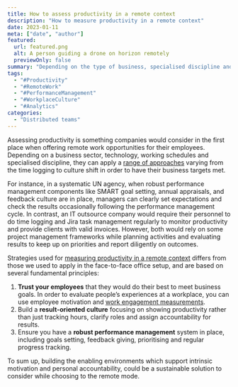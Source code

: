 ```yaml
---
title: How to assess productivity in a remote context
description: "How to measure productivity in a remote context"
date: 2023-01-11
meta: ["date", "author"]
featured:
  url: featured.png
  alt: A person guiding a drone on horizon remotely
  previewOnly: false
summary: "Depending on the type of business, specialised discipline and business KPIs one can apply different approaches to ..."
tags:
  - "#Productivity"
  - "#RemoteWork"
  - "#PerformanceManagement"
  - "#WorkplaceCulture"
  - "#Analytics"
categories:
  - "Distributed teams"
---
```


Assessing productivity is something companies would consider in the first place when offering remote work opportunities for their employees. Depending on a business sector, technology, working schedules and specialised discipline, they can apply a [range of approaches](https://remote.co/employers-share-how-measure-productivity-among-remote-workers/) varying from the time logging to culture shift in order to have their business targets met. 

For instance, in a systematic UN agency, when robust performance management components like SMART goal setting, annual appraisals, and feedback culture are in place, managers can clearly set expectations and check the results occasionally following the performance management cycle. In contrast, an IT outsource company would require their personnel to do time logging and Jira task management regularly to monitor productivity and provide clients with valid invoices. However, both would rely on some project management frameworks while planning activities and evaluating results to keep up on priorities and report diligently on outcomes.

Strategies used for [measuring productivity in a remote context](https://www.forbes.com/sites/forbeshumanresourcescouncil/2020/08/20/measuring-productivity-in-remote-workforces/?sh=5980a40c78d2) differs from those we used to apply in the face-to-face office setup, and are based on several fundamental principles:
1. **Trust your employees** that they would do their best to meet business goals. In order to evaluate people’s experiences at a workplace, you can use employee motivation and [work engagement measurements](https://gracefulhr.com/post/measuring-engagement/).
2. Build a **result-oriented culture** focusing on showing productivity rather than just tracking hours, clarify roles and assign accountability for results.
3. Ensure you have a **robust performance management** system in place, including goals setting, feedback giving, prioritising and regular progress tracking.

To sum up, building the enabling environments which support intrinsic motivation and personal accountability, could be a sustainable solution to consider while choosing  to the remote mode.
